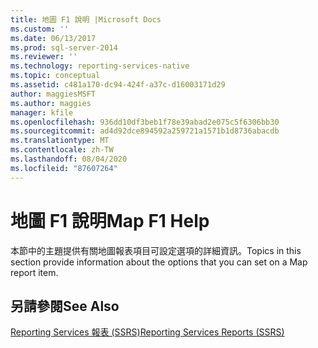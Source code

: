 ```yaml
---
title: 地圖 F1 說明 |Microsoft Docs
ms.custom: ''
ms.date: 06/13/2017
ms.prod: sql-server-2014
ms.reviewer: ''
ms.technology: reporting-services-native
ms.topic: conceptual
ms.assetid: c481a170-dc94-424f-a37c-d16003171d29
author: maggiesMSFT
ms.author: maggies
manager: kfile
ms.openlocfilehash: 936dd10df3beb1f78e39abad2e075c5f6306bb30
ms.sourcegitcommit: ad4d92dce894592a259721a1571b1d8736abacdb
ms.translationtype: MT
ms.contentlocale: zh-TW
ms.lasthandoff: 08/04/2020
ms.locfileid: "87607264"
---
```

# <a name="map-f1-help"></a><span data-ttu-id="e6b05-102">地圖 F1 說明</span><span class="sxs-lookup"><span data-stu-id="e6b05-102">Map F1 Help</span></span>
  <span data-ttu-id="e6b05-103">本節中的主題提供有關地圖報表項目可設定選項的詳細資訊。</span><span class="sxs-lookup"><span data-stu-id="e6b05-103">Topics in this section provide information about the options that you can set on a Map report item.</span></span>  
  
## <a name="see-also"></a><span data-ttu-id="e6b05-104">另請參閱</span><span class="sxs-lookup"><span data-stu-id="e6b05-104">See Also</span></span>  
 [<span data-ttu-id="e6b05-105">Reporting Services 報表 &#40;SSRS&#41;</span><span class="sxs-lookup"><span data-stu-id="e6b05-105">Reporting Services Reports &#40;SSRS&#41;</span></span>](reports/reporting-services-reports-ssrs.md)  
  
  
